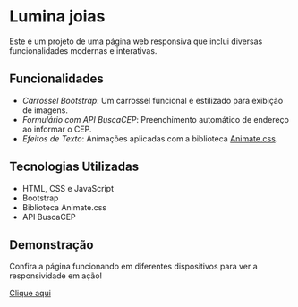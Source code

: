 
# Lumina joias

Este é um projeto de uma página web responsiva que inclui diversas funcionalidades modernas e interativas.  

## Funcionalidades  

- *Carrossel Bootstrap*: Um carrossel funcional e estilizado para exibição de imagens.  
- *Formulário com API BuscaCEP*: Preenchimento automático de endereço ao informar o CEP.  
- *Efeitos de Texto*: Animações aplicadas com a biblioteca [Animate.css](https://animate.style).  

## Tecnologias Utilizadas  

- HTML, CSS e JavaScript  
- Bootstrap  
- Biblioteca Animate.css  
- API BuscaCEP  

## Demonstração  

Confira a página funcionando em diferentes dispositivos para ver a responsividade em ação!   

[Clique aqui](https://islaniagomes.github.io/lumina-joias/)

